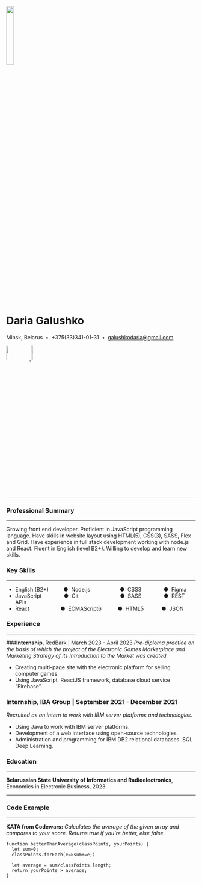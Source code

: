 <img src="https://33333.cdn.cke-cs.com/kSW7V9NHUXugvhoQeFaf/images/cbd7b7bc4a98c3bca44ba835bea97b2197a8bf5ecdab0308.jpg"  width="20%" height="20%">

# Daria Galushko

Minsk, Belarus  •  +375(33)341-01-31  •  [galushkodaria@gmail.com](mailto:galushkodaria@gmail.com)

[<img src="https://33333.cdn.cke-cs.com/kSW7V9NHUXugvhoQeFaf/images/7ed1581e8c57ed1fd7c229f61bc58ef1408dbb28afdaeb6d.png"  width="10%" >](https://www.linkedin.com/in/daria_galushko)   [ <img src="https://33333.cdn.cke-cs.com/kSW7V9NHUXugvhoQeFaf/images/31a644def4215b4594be7414525dd86d2063554aace61884.png"  width="10%" >](https://github.com/DHalushka)

---

### Professional Summary
---

Growing front end developer. Proficient in JavaScript programming language. Have skills in website layout using HTML(5), CSS(3), SASS, Flex and Grid. Have experience in full stack development working with node.js and React. Fluent in English (level B2+). Willing to develop and learn new skills.

### Key Skills
---

*   English (B2+)          ●  Node.js                    ●  CSS3               ●  Figma
*   JavaScript               ●  Git                            ●  SASS               ●  REST APIs
*   React                     ●  ECMAScript6           ●  HTML5            ●  JSON

### Experience
---

###**Internship**, RedBark | March 2023 - April 2023
_Pre-diploma practice on the basis of which the project of the Electronic Games Marketplace and Marketing Strategy of its Introduction to the Market was created._

*   Creating multi-page site with the electronic platform for selling computer games.
*   Using JavaScript, ReactJS framework, database cloud service “Firebase”.

### **Internship**, IBA Group | September 2021 - December 2021

_Recruited as an intern to work with IBM server platforms and technologies._

*   Using Java to work with IBM server platforms. 
*   Development of a web interface using open-source technologies. 
*   Administration and programming for IBM DB2 relational databases. SQL Deep Learning.
   
### Education
---

**Belarussian State University of Informatics and Radioelectronics**, Economics in Electronic
Business, 2023

---

### Code Example
---

**KATA from Codewars:** _Calculates the average of the given array and compares to your score. Returns true if you're better, else false._

```plaintext
function betterThanAverage(classPoints, yourPoints) {
  let sum=0;
  classPoints.forEach(e=>sum+=e;)

  let average = sum/classPoints.length;
  return yourPoints > average;
}
```
